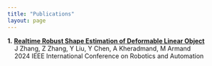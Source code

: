```yaml
---
title: "Publications"
layout: page
---
```


**1.** [**Realtime Robust Shape Estimation of Deformable Linear Object**](https://arxiv.org/abs/2403.16146) <br>
&nbsp;&nbsp;&nbsp; J Zhang, Z Zhang, Y Liu, Y Chen, A Kheradmand, M Armand <br>
&nbsp;&nbsp;&nbsp; 2024 IEEE International Conference on Robotics and Automation
